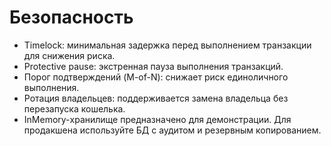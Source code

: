 # Безопасность

- Timelock: минимальная задержка перед выполнением транзакции для снижения риска.
- Protective pause: экстренная пауза выполнения транзакций.
- Порог подтверждений (M-of-N): снижает риск единоличного выполнения.
- Ротация владельцев: поддерживается замена владельца без перезапуска кошелька.
- InMemory-хранилище предназначено для демонстрации. Для продакшена используйте БД с аудитом и резервным копированием.
